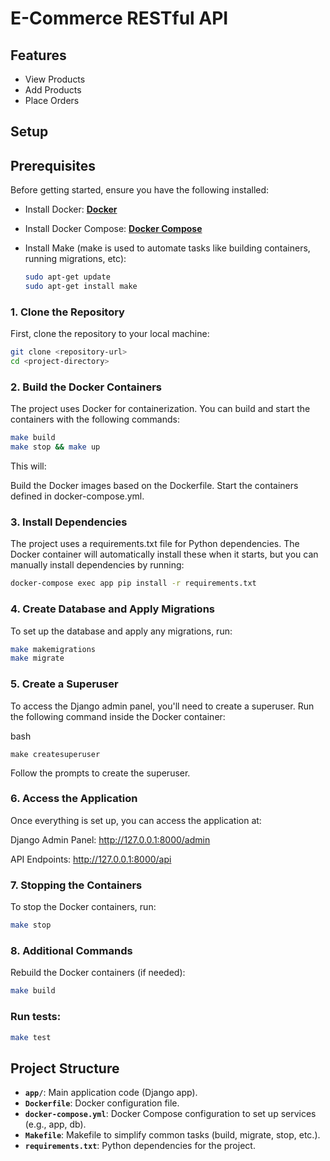 # E-Commerce RESTful API

## Features
- View Products
- Add Products
- Place Orders

## Setup

## Prerequisites
Before getting started, ensure you have the following installed:

- Install Docker: **[Docker](https://docs.docker.com/get-docker/)**
- Install Docker Compose: **[Docker Compose](https://docs.docker.com/compose/install/)**
- Install Make (make is used to automate tasks like building containers, running migrations, etc):
  
  ```bash
  sudo apt-get update
  sudo apt-get install make
  ```

### 1. Clone the Repository
First, clone the repository to your local machine:

```bash
git clone <repository-url>
cd <project-directory>
```

### 2. Build the Docker Containers
The project uses Docker for containerization. You can build and start the containers with the following commands:

```bash
make build
make stop && make up
```

This will:

Build the Docker images based on the Dockerfile.
Start the containers defined in docker-compose.yml.


### 3. Install Dependencies
The project uses a requirements.txt file for Python dependencies. The Docker container will automatically install these when it starts, but you can manually install dependencies by running:

```bash
docker-compose exec app pip install -r requirements.txt
```


### 4. Create Database and Apply Migrations
To set up the database and apply any migrations, run:

```bash
make makemigrations
make migrate
```

### 5. Create a Superuser
To access the Django admin panel, you'll need to create a superuser. Run the following command inside the Docker container:

bash
```
make createsuperuser
```
Follow the prompts to create the superuser.

### 6. Access the Application
Once everything is set up, you can access the application at:

Django Admin Panel: http://127.0.0.1:8000/admin

API Endpoints: http://127.0.0.1:8000/api


### 7. Stopping the Containers
To stop the Docker containers, run:

```bash
make stop
```


### 8. Additional Commands
Rebuild the Docker containers (if needed):

```bash
make build
```

### Run tests:

```bash
make test
```

## Project Structure
- **`app/`**: Main application code (Django app).
- **`Dockerfile`**: Docker configuration file.
- **`docker-compose.yml`**: Docker Compose configuration to set up services (e.g., app, db).
- **`Makefile`**: Makefile to simplify common tasks (build, migrate, stop, etc.).
- **`requirements.txt`**: Python dependencies for the project.
